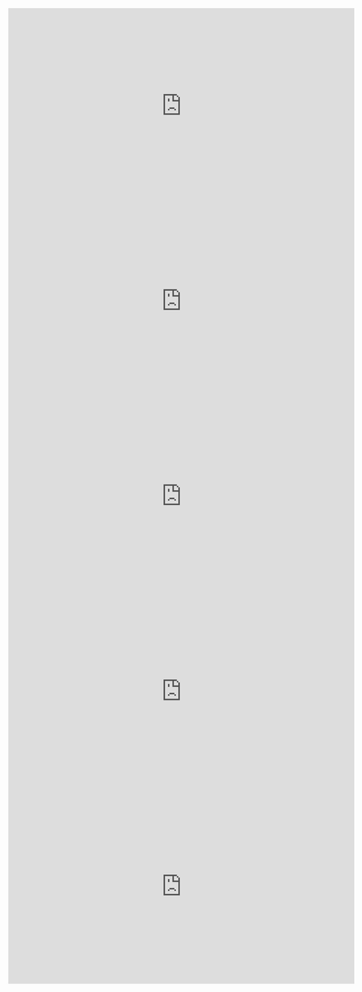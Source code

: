 

<iframe width="702" height="395" src="https://www.youtube.com/embed/Kzcz-EVKBEQ" title="Docker em 22 minutos - teoria e prática (Rápido!)" frameborder="0" allow="accelerometer; autoplay; clipboard-write; encrypted-media; gyroscope; picture-in-picture; web-share" referrerpolicy="strict-origin-when-cross-origin" allowfullscreen></iframe>



<iframe width="702" height="395" src="https://www.youtube.com/embed/01MR38eDXz8" title="Introdução ao Docker para iniciantes | Docker Tutorial #docker" frameborder="0" allow="accelerometer; autoplay; clipboard-write; encrypted-media; gyroscope; picture-in-picture; web-share" referrerpolicy="strict-origin-when-cross-origin" allowfullscreen></iframe>




<iframe width="702" height="395" src="https://www.youtube.com/embed/DdoncfOdru8" title="APRENDA DOCKER DO ZERO | TUTORIAL COMPLETO COM DEPLOY" frameborder="0" allow="accelerometer; autoplay; clipboard-write; encrypted-media; gyroscope; picture-in-picture; web-share" referrerpolicy="strict-origin-when-cross-origin" allowfullscreen></iframe>







<iframe width="702" height="395" src="https://www.youtube.com/embed/K1V0FVDdluY" title="Aprenda Docker do Zero, tutorial passo a passo." frameborder="0" allow="accelerometer; autoplay; clipboard-write; encrypted-media; gyroscope; picture-in-picture; web-share" referrerpolicy="strict-origin-when-cross-origin" allowfullscreen></iframe>




<iframe width="702" height="395" src="https://www.youtube.com/embed/MeFyp4VnNx0" title="TUDO O QUE VOCÊ PRECISA SABER SOBRE DOCKER EM 2022" frameborder="0" allow="accelerometer; autoplay; clipboard-write; encrypted-media; gyroscope; picture-in-picture; web-share" referrerpolicy="strict-origin-when-cross-origin" allowfullscreen></iframe>



